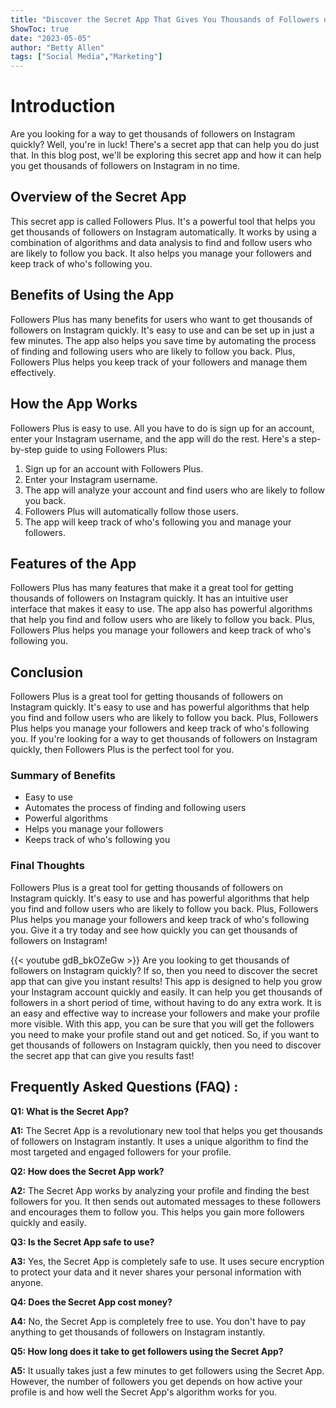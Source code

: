 ```yaml
---
title: "Discover the Secret App That Gives You Thousands of Followers on Instagram Instantly!"
ShowToc: true 
date: "2023-05-05"
author: "Betty Allen" 
tags: ["Social Media","Marketing"]
---
```

# Introduction
Are you looking for a way to get thousands of followers on Instagram quickly? Well, you're in luck! There's a secret app that can help you do just that. In this blog post, we'll be exploring this secret app and how it can help you get thousands of followers on Instagram in no time.

## Overview of the Secret App
This secret app is called Followers Plus. It's a powerful tool that helps you get thousands of followers on Instagram automatically. It works by using a combination of algorithms and data analysis to find and follow users who are likely to follow you back. It also helps you manage your followers and keep track of who's following you.

## Benefits of Using the App
Followers Plus has many benefits for users who want to get thousands of followers on Instagram quickly. It's easy to use and can be set up in just a few minutes. The app also helps you save time by automating the process of finding and following users who are likely to follow you back. Plus, Followers Plus helps you keep track of your followers and manage them effectively.

## How the App Works
Followers Plus is easy to use. All you have to do is sign up for an account, enter your Instagram username, and the app will do the rest. Here's a step-by-step guide to using Followers Plus:

1. Sign up for an account with Followers Plus.
2. Enter your Instagram username.
3. The app will analyze your account and find users who are likely to follow you back.
4. Followers Plus will automatically follow those users.
5. The app will keep track of who's following you and manage your followers.

## Features of the App
Followers Plus has many features that make it a great tool for getting thousands of followers on Instagram quickly. It has an intuitive user interface that makes it easy to use. The app also has powerful algorithms that help you find and follow users who are likely to follow you back. Plus, Followers Plus helps you manage your followers and keep track of who's following you.

## Conclusion
Followers Plus is a great tool for getting thousands of followers on Instagram quickly. It's easy to use and has powerful algorithms that help you find and follow users who are likely to follow you back. Plus, Followers Plus helps you manage your followers and keep track of who's following you. If you're looking for a way to get thousands of followers on Instagram quickly, then Followers Plus is the perfect tool for you. 

### Summary of Benefits
- Easy to use 
- Automates the process of finding and following users 
- Powerful algorithms 
- Helps you manage your followers 
- Keeps track of who's following you 

### Final Thoughts
Followers Plus is a great tool for getting thousands of followers on Instagram quickly. It's easy to use and has powerful algorithms that help you find and follow users who are likely to follow you back. Plus, Followers Plus helps you manage your followers and keep track of who's following you. Give it a try today and see how quickly you can get thousands of followers on Instagram!

{{< youtube gdB_bkOZeGw >}} 
Are you looking to get thousands of followers on Instagram quickly? If so, then you need to discover the secret app that can give you instant results! This app is designed to help you grow your Instagram account quickly and easily. It can help you get thousands of followers in a short period of time, without having to do any extra work. It is an easy and effective way to increase your followers and make your profile more visible. With this app, you can be sure that you will get the followers you need to make your profile stand out and get noticed. So, if you want to get thousands of followers on Instagram quickly, then you need to discover the secret app that can give you results fast!

## Frequently Asked Questions (FAQ) :
**Q1: What is the Secret App?**

**A1:** The Secret App is a revolutionary new tool that helps you get thousands of followers on Instagram instantly. It uses a unique algorithm to find the most targeted and engaged followers for your profile. 

**Q2: How does the Secret App work?**

**A2:** The Secret App works by analyzing your profile and finding the best followers for you. It then sends out automated messages to these followers and encourages them to follow you. This helps you gain more followers quickly and easily. 

**Q3: Is the Secret App safe to use?**

**A3:** Yes, the Secret App is completely safe to use. It uses secure encryption to protect your data and it never shares your personal information with anyone. 

**Q4: Does the Secret App cost money?**

**A4:** No, the Secret App is completely free to use. You don't have to pay anything to get thousands of followers on Instagram instantly. 

**Q5: How long does it take to get followers using the Secret App?**

**A5:** It usually takes just a few minutes to get followers using the Secret App. However, the number of followers you get depends on how active your profile is and how well the Secret App's algorithm works for you.


